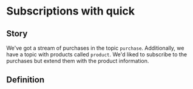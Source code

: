 # Subscriptions with quick

## Story
We've got a stream of purchases in the topic `purchase`. Additionally,
we have a topic with products called `product`.
We'd liked to subscribe to the purchases but extend them with the
product information.

## Definition


